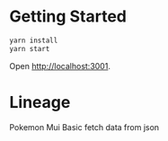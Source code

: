 # Getting Started

```sh
yarn install
yarn start
```

Open [http://localhost:3001](http://localhost:3001).

# Lineage

Pokemon Mui Basic fetch data from json
